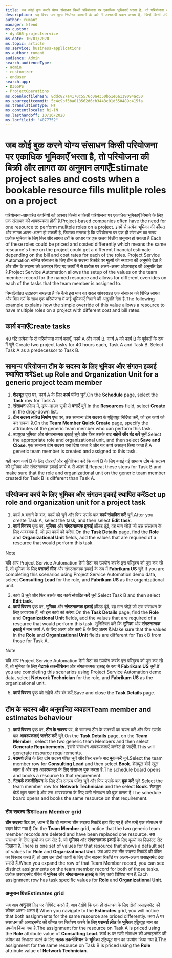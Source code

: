 ```yaml
---
title: जब कोई बुक करने योग्य संसाधन किसी परियोजना पर एकाधिक भूमिकाएँ भरता है, तो परियोजना की बिक्री और लागत का अनुमान लगाएँ
description: यह विषय उन मूल्य निर्धारण आयामों के बारे में जानकारी प्रदान करता है, जिन्हें किसी परियोजना पर एकाधिक भूमिकाएँ भरने वाले संसाधन के लिए मूल्य निर्धारण और लागत का समर्थन करने के लिए उपयोग किया जा सकता है.
author: rumant
manager: kfend
ms.custom:
- dyn365-projectservice
ms.date: 10/01/2020
ms.topic: article
ms.service: business-applications
ms.author: rumant
audience: Admin
search.audienceType:
- admin
- customizer
- enduser
search.app:
- D365PS
- ProjectOperations
ms.openlocfilehash: 8ddc827a4170c5576c0a4350b51e6a119094ac50
ms.sourcegitcommit: 5c4c9bf3ba018562d6cb3443c01d550489c415fa
ms.translationtype: HT
ms.contentlocale: hi-IN
ms.lasthandoff: 10/16/2020
ms.locfileid: "4077752"
---
```

# <a name="estimate-project-sales-and-costs-when-a-bookable-resource-fills-mulitple-roles-on-a-project"></a><span data-ttu-id="af46d-103">जब कोई बुक करने योग्य संसाधन किसी परियोजना पर एकाधिक भूमिकाएँ भरता है, तो परियोजना की बिक्री और लागत का अनुमान लगाएँ</span><span class="sxs-lookup"><span data-stu-id="af46d-103">Estimate project sales and costs when a bookable resource fills mulitple roles on a project</span></span> 

<span data-ttu-id="af46d-104">परियोजना-आधारित कंपनियों को अक्सर किसी न किसी परियोजना पर एकाधिक भूमिकाएँ निभाने के लिए एक संसाधन की आवश्यकता होती है.</span><span class="sxs-lookup"><span data-stu-id="af46d-104">Project-based companies often have the need for one resource to perform mulitple roles on a project.</span></span> <span data-ttu-id="af46d-105">इनमें से प्रत्येक भूमिका की कीमत और लागत अलग-अलग हो सकती है, जिसका मतलब है कि परियोजना पर एक ही संसाधन का समय प्रत्येक भूमिका के लिए बिल और लागत दरों के आधार पर एक अलग वित्तीय अनुमान हो सकता है.</span><span class="sxs-lookup"><span data-stu-id="af46d-105">Each of these roles could be priced and costed differently which means the same resource's time on the project could get a different financial estimate depending on the bill and cost rates for each of the roles.</span></span> <span data-ttu-id="af46d-106">Project Service Automation नामित संसाधन के लिए टीम के सदस्य रिकॉर्ड पर मूल्यों की स्थापना की अनुमति देता है और टीम के सदस्य को असाइन किए गए कार्यों में से प्रत्येक पर अलग-अलग ओवरराइड की अनुमति देता है.</span><span class="sxs-lookup"><span data-stu-id="af46d-106">Project Service Automation allows the setup of the values on the team member record for the named resource and allows for different overrides on each of the tasks that the team member is assigned to.</span></span>

<span data-ttu-id="af46d-107">निम्नलिखित उदाहरण समझता है कि कैसे इस मान का सरल ओवरराइड एक संसाधन को विभिन्न लागत और बिल दरों के साथ एक परियोजना में कई भूमिकाएँ निभाने की अनुमति देता है.</span><span class="sxs-lookup"><span data-stu-id="af46d-107">The following example  explains how the simple override of this value allows a resource to have multiple roles on a project with different cost and bill rates.</span></span>

## <a name="create-tasks"></a><span data-ttu-id="af46d-108">कार्य बनाएँ</span><span class="sxs-lookup"><span data-stu-id="af46d-108">Create tasks</span></span>
<span data-ttu-id="af46d-109">40 घंटे प्रत्येक के दो परियोजना कार्य बनाएँ, कार्य A और कार्य B. कार्य A को कार्य B के पूर्ववर्ती के रूप में चुनें.</span><span class="sxs-lookup"><span data-stu-id="af46d-109">Create two project tasks for 40 hours each, Task A and Task B. Select Task A as a predecessor to Task B.</span></span>

## <a name="set-up-role-and-organization-unit-for-a-generic-project-team-member"></a><span data-ttu-id="af46d-110">सामान्य परियोजना टीम के सदस्य के लिए भूमिका और संगठन इकाई स्थापित करें</span><span class="sxs-lookup"><span data-stu-id="af46d-110">Set up Role and Organization Unit for a generic project team member</span></span>

1. <span data-ttu-id="af46d-111">**शेड्यूल** पृष्ठ पर, कार्य A के लिए **कार्य** पंक्ति चुनें.</span><span class="sxs-lookup"><span data-stu-id="af46d-111">On the **Schedule** page, select the **Task** row for Task A.</span></span> 
2. <span data-ttu-id="af46d-112">**संसाधन** फ़ील्ड में, ड्रॉप-डाउन सूची से **बनाएँ** चुनें.</span><span class="sxs-lookup"><span data-stu-id="af46d-112">In the **Resources** field, select **Create** in the drop-down list.</span></span>
3. <span data-ttu-id="af46d-113">**टीम सदस्य त्वरित निर्माण** पृष्ठ पर, उस सामान्य टीम सदस्य के एट्रिब्यूट निर्दिष्ट करें, जो इस कार्य को कर सकता है.</span><span class="sxs-lookup"><span data-stu-id="af46d-113">On the **Team Member Quick Create** page, specify the attributes of the generic team member who can perform this task.</span></span>
4. <span data-ttu-id="af46d-114">उपयुक्त भूमिका और संगठनात्मक इकाई चुने और फिर उसके बाद **सहेजें और बंद करें** चुनें.</span><span class="sxs-lookup"><span data-stu-id="af46d-114">Select the appropriate role and organizational unit, and then select **Save and Close**.</span></span> <span data-ttu-id="af46d-115">एक सामान्य टीम सदस्य बना दिया जाता है और यह कार्य असाइन किया जाता है.</span><span class="sxs-lookup"><span data-stu-id="af46d-115">A generic team member is created and assigned to this task.</span></span> 

<span data-ttu-id="af46d-116">यही चरण कार्य B के लिए दोहराएँ और सुनिश्चित करें कि कार्य B के लिए बनाई गई सामान्य टीम के सदस्य की भूमिका और संगठनात्मक इकाई कार्य A से अलग है.</span><span class="sxs-lookup"><span data-stu-id="af46d-116">Repeat these steps for Task B and make sure that the role and organizational unit on the generic team member created for Task B is different than Task A.</span></span> 

## <a name="set-up-role-and-organization-unit-for-a-project-task"></a><span data-ttu-id="af46d-117">परियोजना कार्य के लिए भूमिका और संगठन इकाई स्थापित करें</span><span class="sxs-lookup"><span data-stu-id="af46d-117">Set up role and organization unit for a project task</span></span>

1. <span data-ttu-id="af46d-118">कार्य A बनाने के बाद, कार्य को चुनें और फिर उसके बाद **कार्य संपादित करें** चुनें.</span><span class="sxs-lookup"><span data-stu-id="af46d-118">After you create Task A, select the task, and then select **Edit task**.</span></span>
2. <span data-ttu-id="af46d-119">**कार्य विवरण** पृष्ठ पर, **भूमिका** और **संगठनात्मक इकाई** फ़ील्ड ढूंढें, वह मान जोड़ें जो उस संसाधन के लिए आवश्यक हैं, जो इस कार्य को करेगा.</span><span class="sxs-lookup"><span data-stu-id="af46d-119">On the **Task Details** page, find the **Role** and **Organizational Unit** fields, add the values that are required of a resource that would perform this task.</span></span> 

  > [!NOTE]
  > <span data-ttu-id="af46d-120">यदि आप Project Service Automation डेमो डेटा का उपयोग करके इस परिदृश्य को पूरा कर रहे हैं, तो भूमिका के लिए **परामर्श लीड** और संगठनात्मक इकाई के रूप में **Fabrikam US** चुनें.</span><span class="sxs-lookup"><span data-stu-id="af46d-120">If you are completing this scenarios using Project Service Automation demo data, select **Consulting Lead** for the role, and **Fabrikam US** as the organizational unit.</span></span>

3. <span data-ttu-id="af46d-121">कार्य B चुने और फिर उसके बाद **कार्य संपादित करें** चुनें.</span><span class="sxs-lookup"><span data-stu-id="af46d-121">Select Task B and then select **Edit task**.</span></span>
4. <span data-ttu-id="af46d-122">**कार्य विवरण** पृष्ठ पर, **भूमिका** और **संगठनात्मक इकाई** फ़ील्ड ढूंढें, वह मान जोड़ें जो उस संसाधन के लिए आवश्यक हैं, जो इस कार्य को करेगा.</span><span class="sxs-lookup"><span data-stu-id="af46d-122">On the **Task Details** page, find the **Role** and **Organizational Unit** fields, add the values that are required of a resource that would perform this task.</span></span> <span data-ttu-id="af46d-123">सुनिश्चित करें कि **भूमिका** और **संगठनात्मक इकाई** में मान कार्य A के लिए अलग और कार्य B के लिए अलग हैं.</span><span class="sxs-lookup"><span data-stu-id="af46d-123">Make sure that the values in the **Role** and **Organizational Unit** fields are different for Task B from those for Task A.</span></span> 

  > [!NOTE]
  > <span data-ttu-id="af46d-124">यदि आप Project Service Automation डेमो डेटा का उपयोग करके इस परिदृश्य को पूरा कर रहे हैं, तो भूमिका के लिए **नेटवर्क तकनीशियन** और संगठनात्मक इकाई के रूप में **Fabrikam US** चुनें.</span><span class="sxs-lookup"><span data-stu-id="af46d-124">If you are completing this scenarios using Project Service Automation demo data, select **Network Technician** for the role, and **Fabrikam US** as the organizational unit.</span></span>

5. <span data-ttu-id="af46d-125">**कार्य विवरण** पृष्ठ को सहेजें और बंद करें.</span><span class="sxs-lookup"><span data-stu-id="af46d-125">Save and close the **Task Details** page.</span></span> 

## <a name="team-member-and-estimates-behaviour"></a><span data-ttu-id="af46d-126">टीम के सदस्य और अनुमानित व्यवहार</span><span class="sxs-lookup"><span data-stu-id="af46d-126">Team member and estimates behaviour</span></span> 

1. <span data-ttu-id="af46d-127">**कार्य विवरण** पृष्ठ पर, **टीम के सदस्य** पर, दो सामान्य टीम के सदस्यों का चयन करें और फिर उसके बाद **आवश्यकताएं जनरेट करें** चुनें.</span><span class="sxs-lookup"><span data-stu-id="af46d-127">On the **Task Details** page, on the **Team Member** , select the two generic team Members and then select **Generate Requirements**.</span></span> <span data-ttu-id="af46d-128">इससे संसाधन आवश्यकताएँ जनरेट हो जाएँगी.</span><span class="sxs-lookup"><span data-stu-id="af46d-128">This will generate resource requirements.</span></span> 
2. <span data-ttu-id="af46d-129">**परामर्श लीड** के लिए टीम सदस्य पंक्ति चुनें और फिर उसके बाद **बुक करें** चुनें.</span><span class="sxs-lookup"><span data-stu-id="af46d-129">Select the team member row for **Consulting Lead** and then select **Book**.</span></span> <span data-ttu-id="af46d-130">शेड्यूल बोर्ड खुल जाता है और उस आवश्यकता के लिए संसाधन बुक करता है.</span><span class="sxs-lookup"><span data-stu-id="af46d-130">The schedule board opens and books a resource to that requirement.</span></span>
3. <span data-ttu-id="af46d-131">**नेटवर्क तकनीशियन** के लिए टीम सदस्य पंक्ति चुनें और फिर उसके बाद **बुक करें** चुनें.</span><span class="sxs-lookup"><span data-stu-id="af46d-131">Select the team member row for **Network Technician** and the select **Book**.</span></span> <span data-ttu-id="af46d-132">शेड्यूल बोर्ड खुल जाता है और उस आवश्यकता के लिए उसी संसाधन को बुक करता है.</span><span class="sxs-lookup"><span data-stu-id="af46d-132">The schedule board opens and books the same resource on that requirement.</span></span>

### <a name="team-member-grid"></a><span data-ttu-id="af46d-133">टीम सदस्य ग्रिड</span><span class="sxs-lookup"><span data-stu-id="af46d-133">Team Member grid</span></span> 
<span data-ttu-id="af46d-134">**टीम सदस्य** ग्रिड पर, ध्यान दें कि दो सामान्य टीम सदस्य रिकॉर्ड हटा दिए गए हैं और उन्हें एक संसाधन से बदल दिया गया है.</span><span class="sxs-lookup"><span data-stu-id="af46d-134">On the **Team Member** grid, notice that the two generic team member records are deleted and have been replaced one resource.</span></span> <span data-ttu-id="af46d-135">उस संसाधन के लिए मूल्यों का एक सेट है, जो **भूमिका** और **संगठनात्मक इकाई** के लिए मूल्यों का डिफ़ॉल्ट सेट दिखाता है.</span><span class="sxs-lookup"><span data-stu-id="af46d-135">There is one set of values for that resource that shows a default set of values for **Role** and **Organizational Unit**.</span></span>
<span data-ttu-id="af46d-136">जब आप उस टीम सदस्य रिकॉर्ड की पंक्ति का विस्तार करते हैं, तो आप उन दोनों कार्यों के लिए टीम सदस्य रिकॉर्ड पर अलग-अलग असाइनमेंट देख सकते हैं.</span><span class="sxs-lookup"><span data-stu-id="af46d-136">When you expand the row of that Team Member record, you can see distinct assignments on the team member record for both of those tasks.</span></span> <span data-ttu-id="af46d-137">प्रत्येक असाइनमेंट पंक्ति में **भूमिका** और **संगठनात्मक इकाई** के लिए कार्य विशिष्ट मान हैं.</span><span class="sxs-lookup"><span data-stu-id="af46d-137">Each assignment row has task specific values for **Role** and **Organizational Unit**.</span></span> 

### <a name="estimates-grid"></a><span data-ttu-id="af46d-138">अनुमान ग्रिड</span><span class="sxs-lookup"><span data-stu-id="af46d-138">Estimates grid</span></span> 
<span data-ttu-id="af46d-139">जब आप **अनुमान** ग्रिड पर नेविगेट करते हैं, आप देखेंगे कि एक ही संसाधन के लिए दोनों असाइनमेंट की कीमत अलग-अलग है.</span><span class="sxs-lookup"><span data-stu-id="af46d-139">When you navigate to the **Estimates** grid, you will notice that both assignments for the same resource are priced differently.</span></span>
<span data-ttu-id="af46d-140">कार्य A पर संसाधन की असाइनमेंट की कीमत का निर्धारण करने के लिए **परामर्श लीड** के **भूमिका** एट्रिब्यूट मान का उपयोग किया गया है.</span><span class="sxs-lookup"><span data-stu-id="af46d-140">The assignment for the resource on Task A is priced using the **Role** attribute value of **Consulting Lead**.</span></span> <span data-ttu-id="af46d-141">कार्य B पर उसी संसाधन की असाइनमेंट की कीमत का निर्धारण करने के लिए **नत्व्र्क तकनीशियन** के **भूमिका** एट्रिब्यूट मान का उपयोग किया गया है.</span><span class="sxs-lookup"><span data-stu-id="af46d-141">The assignment for the same resource on Task B is priced using the **Role** attribute value of **Network Technician**.</span></span>





